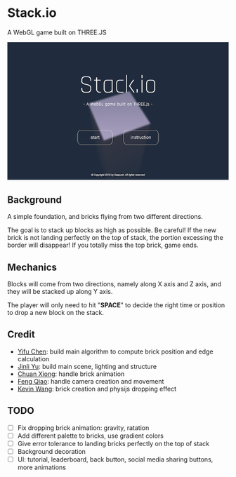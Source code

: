 # Stack.io
A WebGL game built on THREE.JS

![menu](/image/menu.png)

## Background

A simple foundation, and bricks flying from two different directions.

The goal is to stack up blocks as high as possible. Be careful! If the new brick is not landing perfectly on the top of stack, the portion excessing the border will disappear! If you totally miss the top brick, game ends.

## Mechanics

Blocks will come from two directions, namely along X axis and Z axis, and they will be stacked up along Y axis.

The player will only need to hit "**SPACE**" to decide the right time or position to drop a new block on the stack.

## Credit
* [Yifu Chen](https://github.com/YifuChen): build main algorithm to compute brick position and edge calculation
* [Jinli Yu](https://github.com/JinliYu): build main scene, lighting and structure
* [Chuan Xiong](https://github.com/StargazerYi): handle brick animation
* [Feng Qiao](https://github.com/icadi): handle camera creation and movement
* [Kevin Wang](https://github.com/ACW101): brick creation and physijs dropping effect

## TODO
- [ ] Fix dropping brick animation: gravity, ratation
- [ ] Add different palette to bricks, use gradient colors
- [ ] Give error tolerance to landing bricks perfectly on the top of stack
- [ ] Background decoration
- [ ] UI: tutorial, leaderboard, back button, social media sharing buttons, more animations
